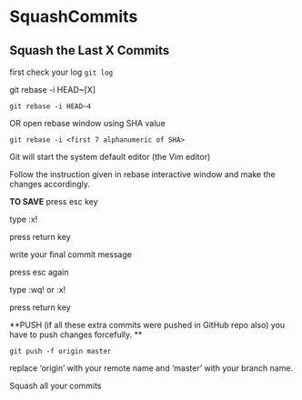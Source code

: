 # SquashCommits 
## Squash the Last X Commits ##

first check your log
```git log```

git rebase -i HEAD~[X]

```git rebase -i HEAD~4```

OR
open rebase window using SHA value

```git rebase -i <first 7 alphanumeric of SHA>```

Git will start the system default editor (the Vim editor)

Follow the instruction given in rebase interactive window and make the changes accordingly.

**TO SAVE**
press esc key

type :x!

press return key

write your final commit message

press esc again

type :wq! or :x!

press return key

**PUSH (if all these extra commits were pushed in GitHub repo also)
you have to push changes forcefully.
**

```git push -f origin master```

replace ‘origin’ with your remote name and ‘master’ with your branch name.

Squash all your commits
